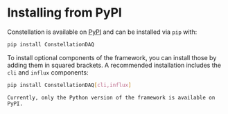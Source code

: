 # Installing from PyPI

Constellation is available on [PyPI](https://pypi.org/project/ConstellationDAQ/) and can be installed via `pip` with:

```sh
pip install ConstellationDAQ
```

To install optional components of the framework, you can install those by adding them in squared brackets.
A recommended installation includes the `cli` and `influx` components:

```sh
pip install ConstellationDAQ[cli,influx]
```

```{note}
Currently, only the Python version of the framework is available on PyPI.
```
